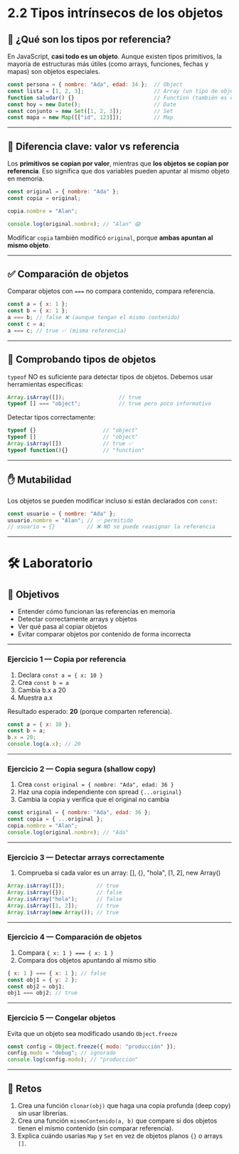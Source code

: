 # 2.2 Tipos intrínsecos de los objetos

## 🧩 ¿Qué son los tipos por referencia?

En JavaScript, **casi todo es un objeto**. Aunque existen tipos primitivos, la mayoría de estructuras más útiles (como arrays, funciones, fechas y mapas) son objetos especiales.

```js
const persona = { nombre: "Ada", edad: 34 };  // Object
const lista = [1, 2, 3];                      // Array (un tipo de objeto)
function saludar() {}                         // Function (también es objeto)
const hoy = new Date();                       // Date
const conjunto = new Set([1, 2, 3]);          // Set
const mapa = new Map([["id", 123]]);          // Map
```

---

## 🧭 Diferencia clave: valor vs referencia

Los **primitivos se copian por valor**, mientras que **los objetos se copian por referencia**. Eso significa que dos variables pueden apuntar al mismo objeto en memoria.

```js
const original = { nombre: "Ada" };
const copia = original;

copia.nombre = "Alan";

console.log(original.nombre); // "Alan" 😱
```

Modificar `copia` también modificó `original`, porque **ambas apuntan al mismo objeto**.

---

## ✅ Comparación de objetos

Comparar objetos con `===` no compara contenido, compara referencia.

```js
const a = { x: 1 };
const b = { x: 1 };
a === b; // false ❌ (aunque tengan el mismo contenido)
const c = a;
a === c; // true ✅ (misma referencia)
```

---

## 🔧 Comprobando tipos de objetos

`typeof` NO es suficiente para detectar tipos de objetos. Debemos usar herramientas específicas:

```js
Array.isArray([]);                 // true
typeof [] === "object";            // true pero poco informativo
```

Detectar tipos correctamente:

```js
typeof {}                     // "object"
typeof []                     // "object"
Array.isArray([])             // true ✅
typeof function(){}           // "function"
```

---

## ✋ Mutabilidad

Los objetos se pueden modificar incluso si están declarados con `const`:

```js
const usuario = { nombre: "Ada" };
usuario.nombre = "Alan"; // ✅ permitido
// usuario = {}          // ❌ NO se puede reasignar la referencia
```

---

# 🛠 Laboratorio

## 🎯 Objetivos

* Entender cómo funcionan las referencias en memoria
* Detectar correctamente arrays y objetos
* Ver qué pasa al copiar objetos
* Evitar comparar objetos por contenido de forma incorrecta

---

### Ejercicio 1 — Copia por referencia

1. Declara `const a = { x: 10 }`
2. Crea `const b = a`
3. Cambia b.x a 20
4. Muestra a.x

Resultado esperado: **20** (porque comparten referencia).

```js
const a = { x: 10 };
const b = a;
b.x = 20;
console.log(a.x); // 20
```

---

### Ejercicio 2 — Copia segura (shallow copy)

1. Crea `const original = { nombre: "Ada", edad: 36 }`
2. Haz una copia independiente con spread `{...original}`
3. Cambia la copia y verifica que el original no cambia

```js
const original = { nombre: "Ada", edad: 36 };
const copia = { ...original };
copia.nombre = "Alan";
console.log(original.nombre); // "Ada"
```

---

### Ejercicio 3 — Detectar arrays correctamente

1. Comprueba si cada valor es un array:
   [], {}, "hola", [1, 2], new Array()

```js
Array.isArray([]);          // true
Array.isArray({});          // false
Array.isArray("hola");      // false
Array.isArray([1, 2]);      // true
Array.isArray(new Array()); // true
```

---

### Ejercicio 4 — Comparación de objetos

1. Compara `{ x: 1 } === { x: 1 }`
2. Compara dos objetos apuntando al mismo sitio

```js
{ x: 1 } === { x: 1 }; // false
const obj1 = { y: 2 };
const obj2 = obj1;
obj1 === obj2; // true
```

---

### Ejercicio 5 — Congelar objetos

Evita que un objeto sea modificado usando `Object.freeze`

```js
const config = Object.freeze({ modo: "producción" });
config.modo = "debug"; // ignorado
console.log(config.modo); // "producción"
```

---

## 🚀 Retos

1. Crea una función `clonar(obj)` que haga una copia profunda (deep copy) sin usar librerías.
2. Crea una función `mismoContenido(a, b)` que compare si dos objetos tienen el mismo contenido (sin comparar referencia).
3. Explica cuándo usarías `Map` y `Set` en vez de objetos planos `{}` o arrays `[]`.